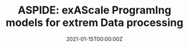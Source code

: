 ---
title: 'ASPIDE: exAScale ProgramIng models for extrem Data processing'
authors:
- Javier García Blas
- Dana Petcu
- Susana Carmona
- Domenico Talia
- Radu Prodan
- Ariel Oleksiak
- Rosario Curia
- Xavier Vigoroux
date: "2021-01-15T00:00:00Z"
doi: ""
publishDate: "2021-01-15T00:00:00Z"
# Publication type.
# Legend: 0 = Uncategorized; 1 = Conference paper; 2 = Journal article;
# 3 = Preprint / Working Paper; 4 = Report; 5 = Book; 6 = Book section;
# 7 = Thesis; 8 = Patent
publication_types: ["0"]
publication: "Entidad financiadora: European Comission"
tags:
- Project
featured: false
links:
- name: 
---